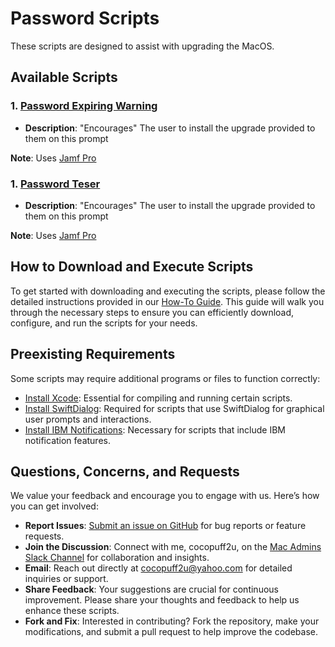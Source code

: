 # Password Scripts

These scripts are designed to assist with upgrading the MacOS.

## Available Scripts

### 1. [Password Expiring Warning](https://github.com/cocopuff2u/MacOS_Admin_Scripts/tree/deb7a3b270559e0ad2e22cabf953dc17be8b304d/MacOS_Update_Upgrade_Scripts/Encourager_Script)

- **Description**: "Encourages" The user to install the upgrade provided to them on this prompt

**Note**: Uses [Jamf Pro](https://www.jamf.com/)


### 1. [Password Teser](https://github.com/cocopuff2u/MacOS_Admin_Scripts/tree/deb7a3b270559e0ad2e22cabf953dc17be8b304d/MacOS_Update_Upgrade_Scripts/Encourager_Script)

- **Description**: "Encourages" The user to install the upgrade provided to them on this prompt

**Note**: Uses [Jamf Pro](https://www.jamf.com/)


## How to Download and Execute Scripts

To get started with downloading and executing the scripts, please follow the detailed instructions provided in our [How-To Guide](https://github.com/cocopuff2u/MacOS_Admin_Scripts/blob/7f996a69700d749398ec9a1f84aadd26fd855569/How_To_Guide/README.md). This guide will walk you through the necessary steps to ensure you can efficiently download, configure, and run the scripts for your needs.

## Preexisting Requirements

Some scripts may require additional programs or files to function correctly:

- [Install Xcode](https://developer.apple.com/documentation/safari-developer-tools/installing-xcode-and-simulators): Essential for compiling and running certain scripts.
- [Install SwiftDialog](https://github.com/swiftDialog/swiftDialog): Required for scripts that use SwiftDialog for graphical user prompts and interactions.
- [Install IBM Notifications](https://github.com/IBM/mac-ibm-notifications): Necessary for scripts that include IBM notification features.

## Questions, Concerns, and Requests

We value your feedback and encourage you to engage with us. Here’s how you can get involved:

- **Report Issues**: [Submit an issue on GitHub](https://github.com/cocopuff2u/MacOS_Admin_Scripts/issues) for bug reports or feature requests.
- **Join the Discussion**: Connect with me, cocopuff2u, on the [Mac Admins Slack Channel](https://join.slack.com/t/macadmins/shared_invite/zt-2o5811yhx-q5MNLrFG1VoHRusXLgZwsw) for collaboration and insights.
- **Email**: Reach out directly at [cocopuff2u@yahoo.com](mailto:cocopuff2u@yahoo.com) for detailed inquiries or support.
- **Share Feedback**: Your suggestions are crucial for continuous improvement. Please share your thoughts and feedback to help us enhance these scripts.
- **Fork and Fix**: Interested in contributing? Fork the repository, make your modifications, and submit a pull request to help improve the codebase.
